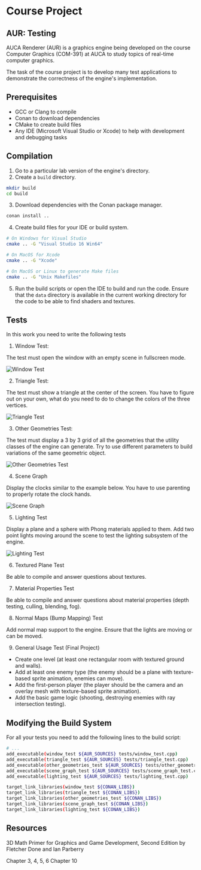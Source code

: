 Course Project
=============

## AUR: Testing

AUCA Renderer (AUR) is a graphics engine being developed on the course Computer
Graphics (COM-391) at AUCA to study topics of real-time computer graphics.

The task of the course project is to develop many test applications to
demonstrate the correctness of the engine's implementation.

## Prerequisites

* GCC or Clang to compile
* Conan to download dependencies
* CMake to create build files
* Any IDE (Microsoft Visual Studio or Xcode) to help with development and
  debugging tasks

## Compilation

1. Go to a particular lab version of the engine's directory.
2. Create a `build` directory.

```bash
mkdir build
cd build
```

3. Download dependencies with the Conan package manager.

```bash
conan install ..
```

4. Create build files for your IDE or build system.

```bash
# On Windows for Visual Studio
cmake .. -G "Visual Studio 16 Win64"

# On MacOS for Xcode
cmake .. -G "Xcode"

# On MacOS or Linux to generate Make files
cmake .. -G "Unix Makefiles"
```

5. Run the build scripts or open the IDE to build and run the code. Ensure
   that the `data` directory is available in the current working directory for
   the code to be able to find shaders and textures.

## Tests

In this work you need to write the following tests

1. Window Test:

The test must open the window with an empty scene in fullscreen mode.

![Window Test](https://i.imgur.com/IDPIjPV.png)

2. Triangle Test:

The test must show a triangle at the center of the screen. You have to figure
out on your own, what do you need to do to change the colors of the three
vertices.

![Triangle Test](https://i.imgur.com/JVS5uLN.png)

3. Other Geometries Test:

The test must display a 3 by 3 grid of all the geometries that the utility
classes of the engine can generate. Try to use different parameters to build
variations of the same geometric object.

![Other Geometries Test](https://i.imgur.com/4ID3nAs.png)

4. Scene Graph

Display the clocks similar to the example below. You have to use parenting
to properly rotate the clock hands.

![Scene Graph](https://i.imgur.com/77sqQP4.png)

5. Lighting Test

Display a plane and a sphere with Phong materials applied to them. Add two
point lights moving around the scene to test the lighting subsystem of the
engine.

![Lighting Test](https://i.imgur.com/FKl3ZAS.png)

6. Textured Plane Test

Be able to compile and answer questions about textures.

7. Material Properties Test

Be able to compile and answer questions about material properties (depth testing, culling, blending, fog).

8. Normal Maps (Bump Mapping) Test

Add normal map support to the engine. Ensure that the lights are moving or can be moved.

9. General Usage Test (Final Project)

* Create one level (at least one rectangular room with textured ground and walls).
* Add at least one enemy type (the enemy should be a plane with texture-based sprite animation, enemies can move).
* Add the first-person player (the player should be the camera and an overlay mesh with texture-based sprite animation).
* Add the basic game logic (shooting, destroying enemies with ray intersection testing).

## Modifying the Build System

For all your tests you need to add the following lines to the build script:

```bash
# ...
add_executable(window_test ${AUR_SOURCES} tests/window_test.cpp)
add_executable(triangle_test ${AUR_SOURCES} tests/triangle_test.cpp)
add_executable(other_geometries_test ${AUR_SOURCES} tests/other_geometries_test.cpp)
add_executable(scene_graph_test ${AUR_SOURCES} tests/scene_graph_test.cpp)
add_executable(lighting_test ${AUR_SOURCES} tests/lighting_test.cpp)

target_link_libraries(window_test ${CONAN_LIBS})
target_link_libraries(triangle_test ${CONAN_LIBS})
target_link_libraries(other_geometries_test ${CONAN_LIBS})
target_link_libraries(scene_graph_test ${CONAN_LIBS})
target_link_libraries(lighting_test ${CONAN_LIBS})
```

## Resources

3D Math Primer for Graphics and Game Development, Second Edition by Fletcher
Done and Ian Parberry

Chapter 3, 4, 5, 6
Chapter 10
